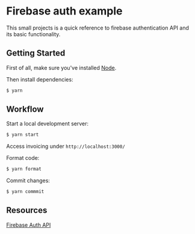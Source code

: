 # Firebase auth example

This small projects is a quick reference to firebase authentication API and its basic functionality.

## Getting Started

First of all, make sure you&#39;ve installed [Node](https://nodejs.org).


Then install dependencies:

```bash
$ yarn
```

## Workflow

Start a local development server:

```bash
$ yarn start
```

Access invoicing under `http://localhost:3000/`


Format code:

```bash
$ yarn format
```

Commit changes:

```bash
$ yarn commmit
```

## Resources

[Firebase Auth API](https://firebase.google.com/docs/reference/rest/auth#section-create-email-password)
